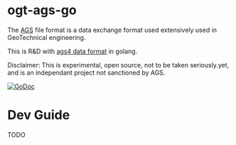 ogt-ags-go
===================

The [AGS](http://ags.org.uk) file format is a data exchange format
used extensively used in GeoTechnical engineering.

This is R&D with [ags4 data format](http://www.agsdataformat.com/datatransferv4/intro.php)
in golang.

Disclaimer: This is experimental, open source, not to be taken seriously.yet, and is an independant project not sanctioned by AGS.

[![GoDoc](https://godoc.org/github.com/open-geotechnical/ogt-ags-go?status.svg)](https://godoc.org/github.com/open-geotechnical/ogt-ags-go)



Dev Guide
==============

TODO
